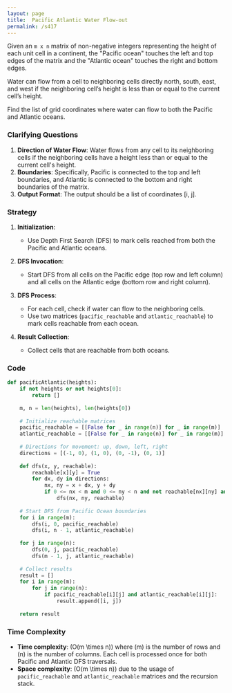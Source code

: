 ```yaml
---
layout: page
title:  Pacific Atlantic Water Flow-out
permalink: /s417
---
```


Given an `m x n` matrix of non-negative integers representing the height of each unit cell in a continent, the "Pacific ocean" touches the left and top edges of the matrix and the "Atlantic ocean" touches the right and bottom edges. 

Water can flow from a cell to neighboring cells directly north, south, east, and west if the neighboring cell’s height is less than or equal to the current cell’s height. 

Find the list of grid coordinates where water can flow to both the Pacific and Atlantic oceans.

### Clarifying Questions

1. **Direction of Water Flow**: Water flows from any cell to its neighboring cells if the neighboring cells have a height less than or equal to the current cell's height.
2. **Boundaries**: Specifically, Pacific is connected to the top and left boundaries, and Atlantic is connected to the bottom and right boundaries of the matrix.
3. **Output Format**: The output should be a list of coordinates [i, j].

### Strategy

1. **Initialization**:
   - Use Depth First Search (DFS) to mark cells reached from both the Pacific and Atlantic oceans.

2. **DFS Invocation**:
   - Start DFS from all cells on the Pacific edge (top row and left column) and all cells on the Atlantic edge (bottom row and right column).

3. **DFS Process**:
   - For each cell, check if water can flow to the neighboring cells.
   - Use two matrices (`pacific_reachable` and `atlantic_reachable`) to mark cells reachable from each ocean.

4. **Result Collection**:
   - Collect cells that are reachable from both oceans.

### Code

```python
def pacificAtlantic(heights):
    if not heights or not heights[0]:
        return []
    
    m, n = len(heights), len(heights[0])
    
    # Initialize reachable matrices
    pacific_reachable = [[False for _ in range(n)] for _ in range(m)]
    atlantic_reachable = [[False for _ in range(n)] for _ in range(m)]
    
    # Directions for movement: up, down, left, right
    directions = [(-1, 0), (1, 0), (0, -1), (0, 1)]
    
    def dfs(x, y, reachable):
        reachable[x][y] = True
        for dx, dy in directions:
            nx, ny = x + dx, y + dy
            if 0 <= nx < m and 0 <= ny < n and not reachable[nx][ny] and heights[nx][ny] >= heights[x][y]:
                dfs(nx, ny, reachable)
    
    # Start DFS from Pacific Ocean boundaries
    for i in range(m):
        dfs(i, 0, pacific_reachable)
        dfs(i, n - 1, atlantic_reachable)
    
    for j in range(n):
        dfs(0, j, pacific_reachable)
        dfs(m - 1, j, atlantic_reachable)
    
    # Collect results
    result = []
    for i in range(m):
        for j in range(n):
            if pacific_reachable[i][j] and atlantic_reachable[i][j]:
                result.append([i, j])
    
    return result
```

### Time Complexity

- **Time complexity**: \(O(m \times n)\) where \(m\) is the number of rows and \(n\) is the number of columns. Each cell is processed once for both Pacific and Atlantic DFS traversals.
- **Space complexity**: \(O(m \times n)\) due to the usage of `pacific_reachable` and `atlantic_reachable` matrices and the recursion stack.